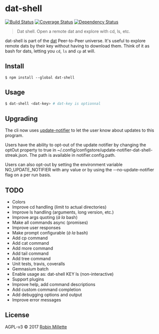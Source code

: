 # dat-shell
[![Build Status](https://travis-ci.org/millette/dat-shell.svg?branch=master)](https://travis-ci.org/millette/dat-shell)
[![Coverage Status](https://coveralls.io/repos/github/millette/dat-shell/badge.svg?branch=master)](https://coveralls.io/github/millette/dat-shell?branch=master)
[![Dependency Status](https://gemnasium.com/badges/github.com/millette/dat-shell.svg)](https://gemnasium.com/github.com/millette/dat-shell)
> Dat shell. Open a remote dat and explore with cd, ls, etc.

dat-shell is part of the [dat][] Peer-to-Peer universe. It's useful to explore remote dats by their key without having to download them. Think of it as bash for dats, letting you ```cd```, ```ls``` and ```cp``` at will.

## Install
```
$ npm install --global dat-shell
```

## Usage
```sh
$ dat-shell <dat-key> # dat-key is optionnal
```

## Upgrading
The cli now uses [update-notifier][] to let the user know about updates to this program.

Users have the ability to opt-out of the update notifier by changing
the optOut property to true in ~/.config/configstore/update-notifier-dat-shell-streak.json.
The path is available in notifier.config.path.

Users can also opt-out by setting the environment variable NO_UPDATE_NOTIFIER
with any value or by using the --no-update-notifier flag on a per run basis.

## TODO
* Colors
* Improve cd handling (limit to actual directories)
* Improve ls handling (arguments, long version, etc.)
* Improve args quoting (*à la* bash)
* Make all commands async (promises)
* Improve user responses
* Make prompt configurable (*à la* bash)
* Add cp command
* Add cat command
* Add more command
* Add tail command
* Add tree command
* Unit tests, travis, coveralls
* Gemnasium batch
* Enable usage as: dat-shell KEY ls (non-interactive)
* Support plugins
* Improve help, add command descriptions
* Add custom command completion
* Add debugging options and output
* Improve error messages

## License
AGPL-v3 © 2017 [Robin Millette](http://robin.millette.info)

[update-notifier]: <https://github.com/yeoman/update-notifier>
[dat]: <https://datproject.org/>
